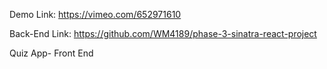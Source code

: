 Demo Link: https://vimeo.com/652971610

Back-End Link: https://github.com/WM4189/phase-3-sinatra-react-project

Quiz App- Front End

